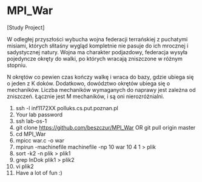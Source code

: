 # MPI_War
[Study Project]

 W odległej przyszłości wybucha wojna federacji terrańskiej z puchatymi misiami, których słitaśny wygląd kompletnie nie pasuje do ich mrocznej i sadystycznej natury. Wojna ma charakter podjazdowy, federacja wysyła pojedyncze okręty do walki, po których wracają zniszczone w różnym stopniu.

N okrętów co pewien czas kończy walkę i wraca do bazy, gdzie ubiega się o jeden z K doków. Dodatkowo, dowództwo okrętów ubiega się o mechaników. Liczba mechaników wymaganych do naprawy jest zależna od zniszczeń. Łącznie jest M mechaników, i są oni nierozróżnialni. 

1. ssh -l inf1172XX polluks.cs.put.poznan.pl
2. Your lab password
3. ssh lab-os-1
4. git clone https://github.com/beszczur/MPI_War OR git pull origin master
5. cd MPI_War
6. mpicc war.c -o war
7. mpirun -machinefile machinefile -np 10 war 10 4 1 > plik
8. sort -k2 -n plik > plik1
9. grep InDok plik1 > plik2
10. vi plik2
11. Have a lot of fun :)
